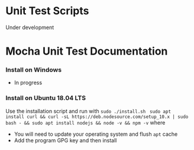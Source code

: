 # Unit Test Scripts
Under development

# Mocha Unit Test Documentation
### Install on Windows

* In progress

### Install on Ubuntu 18.04 LTS
Use the installation script and run with `sudo ./install.sh`
` sudo apt install curl && curl -sL https://deb.nodesource.com/setup_10.x | sudo bash - && sudo apt install nodejs && node -v && npm -v` where
* You will need to update your operating system and flush `apt` cache
* Add the program GPG key and then install
